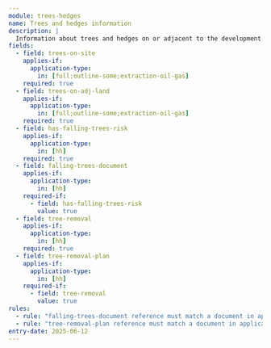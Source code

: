 ```yaml
---
module: trees-hedges
name: Trees and hedges information
description: |
  Information about trees and hedges on or adjacent to the development site, including any that pose risks or need to be removed
fields:
  - field: trees-on-site
    applies-if:
      application-type:
        in: [full;outline-some;extraction-oil-gas]
    required: true
  - field: trees-on-adj-land
    applies-if:
      application-type:
        in: [full;outline-some;extraction-oil-gas]
    required: true
  - field: has-falling-trees-risk
    applies-if:
      application-type:
        in: [hh]
    required: true
  - field: falling-trees-document
    applies-if:
      application-type:
        in: [hh]
    required-if:
      - field: has-falling-trees-risk
        value: true
  - field: tree-removal
    applies-if:
      application-type:
        in: [hh]
    required: true
  - field: tree-removal-plan
    applies-if:
      application-type:
        in: [hh]
    required-if:
      - field: tree-removal
        value: true
rules:
  - rule: "falling-trees-document reference must match a document in application.documents"
  - rule: "tree-removal-plan reference must match a document in application.documents"
entry-date: 2025-06-12
---
```

